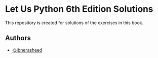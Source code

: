 
# Let Us Python 6th Edition Solutions

This repository is created for solutions of the exercises in this book. 


## Authors

- [@ibnerasheed](https://www.github.com/ibnerasheed)

